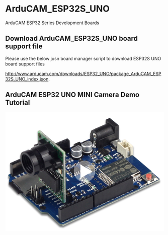 # ArduCAM_ESP32S_UNO
ArduCAM ESP32 Series Development Boards
## Download ArduCAM_ESP32S_UNO board support file 
Please use the below josn board manager script to download ESP32S UNO board support files

  http://www.arducam.com/downloads/ESP32_UNO/package_ArduCAM_ESP32S_UNO_index.json. 
  
  
## ArduCAM ESP32 UNO MINI Camera Demo Tutorial
[![IMAGE ALT TEXT](https://github.com/UCTRONICS/pic/blob/master/Arducam_ESP32_Camera.jpeg)](https://youtu.be/o8jauiegWuI  "ArduCAM ESP32 UNO MINI Camera Demo Tutorial")


